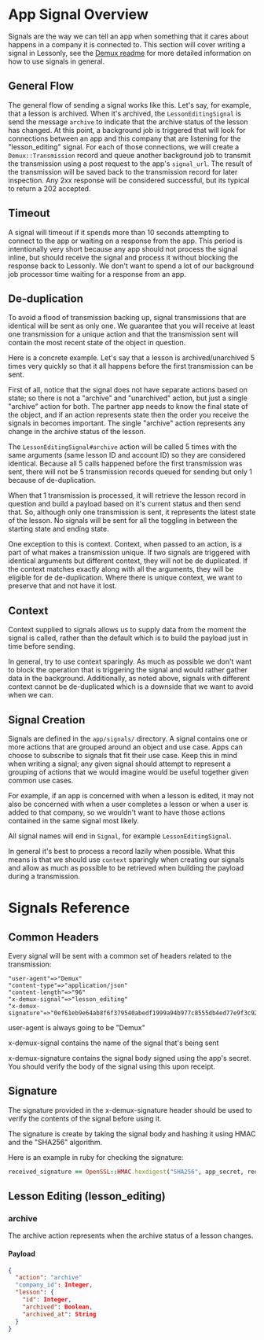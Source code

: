 # App Signal Overview

Signals are the way we can tell an app when something that it cares about happens in a company it is connected to. This section will cover writing a signal in Lessonly, see the [Demux readme](https://github.com/lessonly/demux/blob/master/README.md#signals) for more detailed information on how to use signals in general.

## General Flow

The general flow of sending a signal works like this. Let's say, for example, that a lesson is archived. When it's archived, the `LessonEditingSignal` is send the message `archive` to indicate that the archive status of the lesson has changed. At this point, a background job is triggered that will look for connections between an app and this company that are listening for the "lesson_editing" signal. For each of those connections, we will create a `Demux::Transmission` record and queue another background job to transmit the transmission using a post request to the app's `signal_url`. The result of the transmission will be saved back to the transmission record for later inspection. Any 2xx response will be considered successful, but its typical to return a 202 accepted.

## Timeout

A signal will timeout if it spends more than 10 seconds attempting to connect to the app or waiting on a response from the app. This period is intentionally very short because any app should not process the signal inline, but should receive the signal and process it without blocking the response back to Lessonly. We don't want to spend a lot of our background job processor time waiting for a response from an app.

## De-duplication

To avoid a flood of transmission backing up, signal transmissions that are identical will be sent as only one. We guarantee that you will receive at least one transmission for a unique action and that the transmission sent will contain the most recent state of the object in question.

Here is a concrete example. Let's say that a lesson is archived/unarchived 5 times very quickly so that it all happens before the first transmission can be sent.

First of all, notice that the signal does not have separate actions based on state; so there is not a "archive" and "unarchived" action, but just a single "archive" action for both. The partner app needs to know the final state of the object, and if an action represents state then the order you receive the signals in becomes important. The single "archive" action represents any change in the archive status of the lesson.

The `LessonEditingSignal#archive` action will be called 5 times with the same arguments (same lesson ID and account ID) so they are considered identical. Because all 5 calls happened before the first transmission was sent, there will not be 5 transmission records queued for sending but only 1 because of de-duplication.

When that 1 transmission is processed, it will retrieve the lesson record in question and build a payload based on it's current status and then send that. So, although only one transmission is sent, it represents the latest state of the lesson. No signals will be sent for all the toggling in between the starting state and ending state.

One exception to this is context. Context, when passed to an action, is a part of what makes a transmission unique. If two signals are triggered with identical arguments but different context, they will not be de duplicated. If the context matches exactly along with all the arguments, they will be eligible for de de-duplication. Where there is unique context, we want to preserve that and not have it lost.

## Context

Context supplied to signals allows us to supply data from the moment the signal is called, rather than the default which is to build the payload just in time before sending.

In general, try to use context sparingly. As much as possible we don't want to block the operation that is triggering the signal and would rather gather data in the background. Additionally, as noted above, signals with different context cannot be de-duplicated which is a downside that we want to avoid when we can.

## Signal Creation

Signals are defined in the `app/signals/` directory. A signal contains one or more actions that are grouped around an object and use case. Apps can choose to subscribe to signals that fit their use case. Keep this in mind when writing a signal; any given signal should attempt to represent a grouping of actions that we would imagine would be useful together given common use cases.

For example, if an app is concerned with when a lesson is edited, it may not also be concerned with when a user completes a lesson or when a user is added to that company, so we wouldn't want to have those actions contained in the same signal most likely.

All signal names will end in `Signal`, for example `LessonEditingSignal`.

In general it's best to process a record lazily when possible. What this means is that we should use `context` sparingly when creating our signals and allow as much as possible to be retrieved when building the payload during a transmission.

# Signals Reference

## Common Headers

Every signal will be sent with a common set of headers related to the transmission:

```
"user-agent"=>"Demux"
"content-type"=>"application/json"
"content-length"=>"96"
"x-demux-signal"=>"lesson_editing"
"x-demux-signature"=>"0ef61eb9e64ab8f6f379540abedf1999a94b977c8555db4ed77e9f3c924962db"
```
user-agent is always going to be "Demux"

x-demux-signal contains the name of the signal that's being sent

x-demux-signature contains the signal body signed using the app's secret. You should verify the body of the signal using this upon receipt.

## Signature

The signature provided in the x-demux-signature header should be used to verify the contents of the signal before using it.

The signature is create by taking the signal body and hashing it using HMAC and the "SHA256" algorithm.

Here is an example in ruby for checking the signature:

```Ruby
received_signature == OpenSSL::HMAC.hexdigest("SHA256", app_secret, request_body)
```

## Lesson Editing (lesson_editing)

### archive

The archive action represents when the archive status of a lesson changes.

#### Payload

```JSON
{
  "action": "archive"
  "company_id": Integer,
  "lesson": {
    "id": Integer,
    "archived": Boolean,
    "archived_at": String
  }
}
```
